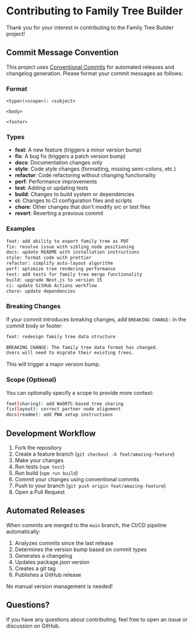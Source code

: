 # Contributing to Family Tree Builder

Thank you for your interest in contributing to the Family Tree Builder project!

## Commit Message Convention

This project uses [Conventional Commits](https://www.conventionalcommits.org/) for automated releases and changelog generation. Please format your commit messages as follows:

### Format

```
<type>(<scope>): <subject>

<body>

<footer>
```

### Types

- **feat**: A new feature (triggers a minor version bump)
- **fix**: A bug fix (triggers a patch version bump)
- **docs**: Documentation changes only
- **style**: Code style changes (formatting, missing semi-colons, etc.)
- **refactor**: Code refactoring without changing functionality
- **perf**: Performance improvements
- **test**: Adding or updating tests
- **build**: Changes to build system or dependencies
- **ci**: Changes to CI configuration files and scripts
- **chore**: Other changes that don't modify src or test files
- **revert**: Reverting a previous commit

### Examples

```bash
feat: add ability to export family tree as PDF
fix: resolve issue with sibling node positioning
docs: update README with installation instructions
style: format code with prettier
refactor: simplify auto-layout algorithm
perf: optimize tree rendering performance
test: add tests for family tree merge functionality
build: upgrade Next.js to version 15
ci: update GitHub Actions workflow
chore: update dependencies
```

### Breaking Changes

If your commit introduces breaking changes, add `BREAKING CHANGE:` in the commit body or footer:

```bash
feat: redesign family tree data structure

BREAKING CHANGE: The family tree data format has changed.
Users will need to migrate their existing trees.
```

This will trigger a major version bump.

### Scope (Optional)

You can optionally specify a scope to provide more context:

```bash
feat(sharing): add WebRTC-based tree sharing
fix(layout): correct partner node alignment
docs(readme): add PWA setup instructions
```

## Development Workflow

1. Fork the repository
2. Create a feature branch (`git checkout -b feat/amazing-feature`)
3. Make your changes
4. Run tests (`npm test`)
5. Run build (`npm run build`)
6. Commit your changes using conventional commits
7. Push to your branch (`git push origin feat/amazing-feature`)
8. Open a Pull Request

## Automated Releases

When commits are merged to the `main` branch, the CI/CD pipeline automatically:

1. Analyzes commits since the last release
2. Determines the version bump based on commit types
3. Generates a changelog
4. Updates package.json version
5. Creates a git tag
6. Publishes a GitHub release

No manual version management is needed!

## Questions?

If you have any questions about contributing, feel free to open an issue or discussion on GitHub.

